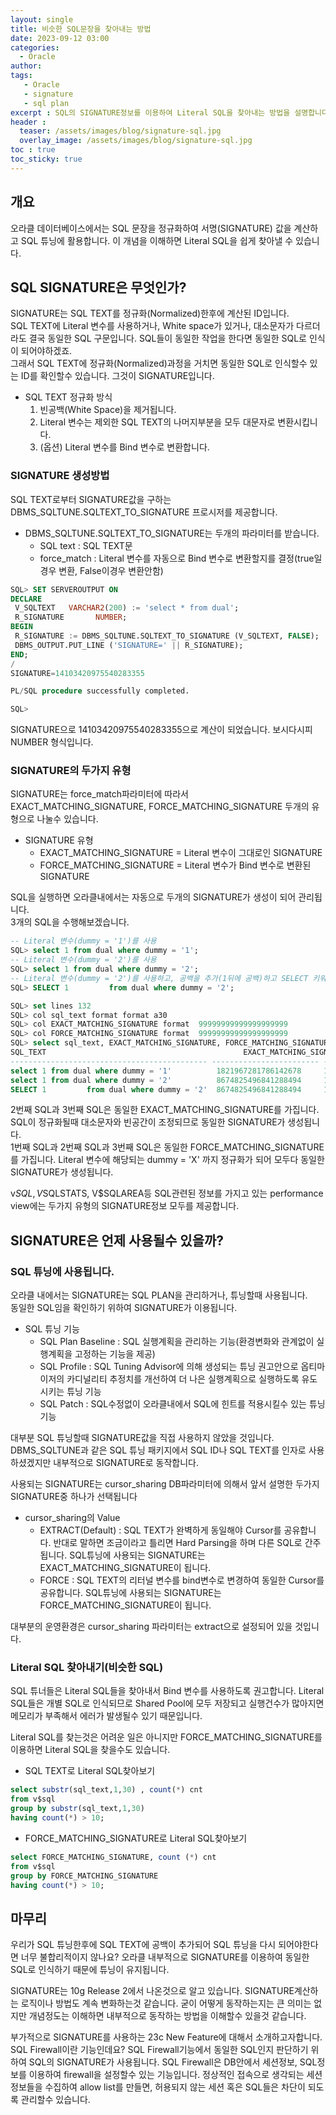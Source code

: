 ```yaml
---
layout: single
title: 비슷한 SQL문장을 찾아내는 방법
date: 2023-09-12 03:00
categories: 
  - Oracle
author: 
tags: 
   - Oracle
   - signature
   - sql plan
excerpt : SQL의 SIGNATURE정보를 이용하여 Literal SQL을 찾아내는 방법을 설명합니다.
header :
  teaser: /assets/images/blog/signature-sql.jpg
  overlay_image: /assets/images/blog/signature-sql.jpg
toc : true  
toc_sticky: true
---
```


## 개요

오라클 데이터베이스에서는 SQL 문장을 정규화하여 서명(SIGNATURE) 값을 계산하고 SQL 튜닝에 활용합니다. 
이 개념을 이해하면 Literal  SQL을 쉽게 찾아낼 수 있습니다. 

## SQL SIGNATURE은 무엇인가?

SIGNATURE는 SQL TEXT를 정규화(Normalized)한후에 계산된 ID입니다. <br>
SQL TEXT에 Literal 변수를 사용하거나, White space가 있거나, 대소문자가 다르더라도 결국 동일한 SQL 구문입니다. SQL들이 동일한 작업을 한다면 동일한 SQL로 인식이 되어야하겠죠. <br>
그래서 SQL TEXT에 정규화(Normalized)과정을 거치면 동일한 SQL로 인식할수 있는 ID를 확인할수 있습니다. 그것이 SIGNATURE입니다.

- SQL TEXT 정규화 방식
  1. 빈공백(White Space)을 제거됩니다.
  2. Literal 변수는 제외한 SQL TEXT의 나머지부분을 모두 대문자로 변환시킵니다.
  3. (옵션) Literal 변수를 Bind 변수로 변환합니다. 

### SIGNATURE 생성방법

SQL TEXT로부터 SIGNATURE값을 구하는 DBMS_SQLTUNE.SQLTEXT_TO_SIGNATURE 프로시저를 제공합니다. 

- DBMS_SQLTUNE.SQLTEXT_TO_SIGNATURE는 두개의 파라미터를 받습니다. 
  - SQL text : SQL TEXT문
  - force_match : Literal 변수를 자동으로 Bind 변수로 변환할지를 결정(true일경우 변환, False이경우 변환안함)

```sql
SQL> SET SERVEROUTPUT ON
DECLARE
 V_SQLTEXT   VARCHAR2(200) := 'select * from dual';
 R_SIGNATURE       NUMBER;
BEGIN
 R_SIGNATURE := DBMS_SQLTUNE.SQLTEXT_TO_SIGNATURE (V_SQLTEXT, FALSE);
 DBMS_OUTPUT.PUT_LINE ('SIGNATURE=' || R_SIGNATURE);
END;
/
SIGNATURE=14103420975540283355

PL/SQL procedure successfully completed.

SQL>
```
SIGNATURE으로 14103420975540283355으로 계산이 되었습니다.
보시다시피 NUMBER 형식입니다.

### SIGNATURE의 두가지 유형

SIGNATURE는 force_match파라미터에 따라서 EXACT_MATCHING_SIGNATURE, FORCE_MATCHING_SIGNATURE 두개의 유형으로 나눌수 있습니다. 

- SIGNATURE 유형
  - EXACT_MATCHING_SIGNATURE = Literal 변수이 그대로인 SIGNATURE
  - FORCE_MATCHING_SIGNATURE = Literal 변수가 Bind 변수로 변환된 SIGNATURE

SQL을 실행하면 오라클내에서는 자동으로 두개의 SIGNATURE가 생성이 되어 관리됩니다.<br>
3개의 SQL을 수행해보겠습니다. 

```sql
-- Literal 변수(dummy = '1')를 사용
SQL> select 1 from dual where dummy = '1'; 
-- Literal 변수(dummy = '2')를 사용
SQL> select 1 from dual where dummy = '2'; 
-- Literal 변수(dummy = '2')를 사용하고, 공백을 추가(1뒤에 공백)하고 SELECT 키워드를 대문자로 변경
SQL> SELECT 1         from dual where dummy = '2'; 

SQL> set lines 132
SQL> col sql_text format format a30
SQL> col EXACT_MATCHING_SIGNATURE format  99999999999999999999
SQL> col FORCE_MATCHING_SIGNATURE format  99999999999999999999
SQL> select sql_text, EXACT_MATCHING_SIGNATURE, FORCE_MATCHING_SIGNATURE from V$sqlstats where sql_text like '%dummy%';
SQL_TEXT                                            EXACT_MATCHING_SIGNATURE FORCE_MATCHING_SIGNATURE
-------------------------------------------- ------------------------ ------------------------
select 1 from dual where dummy = '1'          1821967281786142678     13154199455204052618
select 1 from dual where dummy = '2'          8674825496841288494     13154199455204052618
SELECT 1         from dual where dummy = '2'  8674825496841288494     13154199455204052618

```

2번째 SQL과 3번째 SQL은 동일한 EXACT_MATCHING_SIGNATURE를 가집니다. SQL이 정규화될때 대소문자와 빈공간이 조정되므로 동일한 SIGNATURE가 생성됩니다.  <br>
1번째 SQL과 2번째 SQL과 3번째 SQL은 동일한 FORCE_MATCHING_SIGNATURE를 가집니다. Literal 변수에 해당되는 dummy = 'X' 까지 정규화가 되어 모두다 동일한 SIGNATURE가 생성됩니다. 

v$SQL, V$SQLSTATS, V$SQLAREA등 SQL관련된 정보를 가지고 있는 performance view에는 두가지 유형의 SIGNATURE정보 모두를 제공합니다.

## SIGNATURE은 언제 사용될수 있을까?

### SQL 튜닝에 사용됩니다.
오라클 내에서는 SIGNATURE는 SQL PLAN을 관리하거나, 튜닝할때 사용됩니다.  <br>
동일한 SQL임을 확인하기 위하여 SIGNATURE가 이용됩니다. 

- SQL 튜닝 기능
  - SQL Plan Baseline : SQL 실행계획을 관리하는 기능(환경변화와 관계없이 실행계획을 고정하는 기능을 제공)
  - SQL Profile : SQL Tuning Advisor에 의해 생성되는 튜닝 권고안으로 옵티마이저의 카디널리티 추정치를 개선하여 더 나은 실행계획으로 실행하도록 유도시키는 튜닝 기능
  - SQL Patch : SQL수정없이 오라클내에서 SQL에 힌트를 적용시킬수 있는 튜닝기능

대부분 SQL 튜닝할때 SIGNATURE값을 직접 사용하지 않았을 것입니다. DBMS_SQLTUNE과 같은 SQL 튜닝 패키지에서 SQL ID나 SQL TEXT를 인자로 사용하셨겠지만 내부적으로 SIGNATURE로 동작합니다.

사용되는 SIGNATURE는 cursor_sharing DB파라미터에 의해서 앞서 설명한 두가지 SIGNATURE중 하나가 선택됩니다

- cursor_sharing의 Value
  - EXTRACT(Default) : SQL TEXT가 완벽하게 동일해야 Cursor를 공유합니다. 반대로 말하면 조금이라고 틀리면 Hard Parsing을 하며 다른 SQL로 간주됩니다. SQL튜닝에 사용되는 SIGNATURE는 EXACT_MATCHING_SIGNATURE이 됩니다.
  - FORCE : SQL TEXT의 리터널 변수를 bind변수로 변경하여 동일한 Cursor를 공유합니다.  SQL튜닝에 사용되는 SIGNATURE는 FORCE_MATCHING_SIGNATURE이 됩니다.

대부분의 운영환경은 cursor_sharing 파라미터는 extract으로 설정되어 있을 것입니다.

### Literal SQL 찾아내기(비슷한 SQL)

SQL 튜너들은 Literal SQL들을 찾아내서 Bind 변수를 사용하도록 권고합니다. 
Literal SQL들은 개별 SQL로 인식되므로 Shared Pool에 모두 저장되고 실행건수가 많아지면 메모리가 부족해서 에러가 발생될수 있기 때문입니다. 

Literal SQL를 찾는것은 어려운 일은 아니지만 FORCE_MATCHING_SIGNATURE를 이용하면 Literal SQL을 찾을수도 있습니다.

- SQL TEXT로 Literal SQL찾아보기
```sql
select substr(sql_text,1,30) , count(*) cnt
from v$sql
group by substr(sql_text,1,30)
having count(*) > 10;
```

- FORCE_MATCHING_SIGNATURE로 Literal SQL찾아보기
```sql
select FORCE_MATCHING_SIGNATURE, count (*) cnt
from v$sql
group by FORCE_MATCHING_SIGNATURE
having count(*) > 10;
```

## 마무리 

우리가 SQL 튜닝한후에 SQL TEXT에 공백이 추가되어 SQL 튜닝을 다시 되어야한다면 너무 불합리적이지 않나요? 오라클 내부적으로 SIGNATURE를 이용하여 동일한 SQL로 인식하기 때문에 튜닝이 유지됩니다. 

SIGNATURE는 10g Release 2에서 나온것으로 알고 있습니다. SIGNATURE계산하는 로직이나 방법도 계속 변화하는것 같습니다. 굳이 어떻게 동작하는지는 큰 의미는 없지만 개념정도는 이해하면 내부적으로 동작하는 방법을 이해할수 있을것 같습니다. 

부가적으로 SIGNATURE를 사용하는 23c New Feature에 대해서 소개하고자합니다. <br>
SQL Firewall이란 기능인데요?
SQL Firewall기능에서 동일한 SQL인지 판단하기 위하여 SQL의 SIGNATURE가 사용됩니다. SQL Firewall은 DB안에서 세션정보, SQL정보를 이용하여 firewall을 설정할수 있는 기능입니다. 정상적인 접속으로 생각되는 세션정보들을 수집하여 allow list를 만들면, 허용되지 않는 세션 혹은 SQL들은 차단이 되도록 관리할수 있습니다.